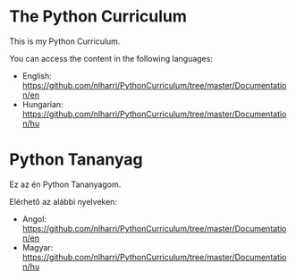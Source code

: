 # The Python Curriculum
This is my Python Curriculum.

You can access the content in the following languages:
- English: https://github.com/nlharri/PythonCurriculum/tree/master/Documentation/en
- Hungarian: https://github.com/nlharri/PythonCurriculum/tree/master/Documentation/hu

# Python Tananyag
Ez az én Python Tananyagom.

Elérhető az alábbi nyelveken:
- Angol: https://github.com/nlharri/PythonCurriculum/tree/master/Documentation/en
- Magyar: https://github.com/nlharri/PythonCurriculum/tree/master/Documentation/hu

